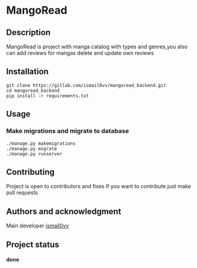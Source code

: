 # MangoRead

## Description

MangoRead is project with manga catalog with types and genres,you also can add reviews for mangas delete and update own reviews

## Installation
```
git clone https://gitlab.com/ismail0vv/mangoread_backend.git
cd mangoread_backend
pip install -r requirements.txt
```
## Usage
### Make migrations and migrate to database
```
./manage.py makemigrations
./manage.py migrate
./manage.py runserver
```

## Contributing
Project is open to contributors and fixes
If you want to contribute just make pull requests
## Authors and acknowledgment
Main developer [ismail0vv](https://gitlab.com/ismail0vv)

## Project status
#### done

